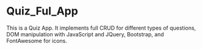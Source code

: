 Quiz_Ful_App
============

This is a Quiz App. It implements full CRUD for different types of questions, DOM manipulation with JavaScript and JQuery, Bootstrap, and FontAwesome for icons.
